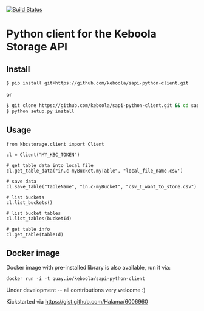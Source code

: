 [![Build Status](https://travis-ci.org/keboola/sapi-python-client.svg?branch=master)](https://travis-ci.org/keboola/sapi-python-client)

# Python client for the Keboola Storage API

## Install

`$ pip install git+https://github.com/keboola/sapi-python-client.git`

or 

```bash
$ git clone https://github.com/keboola/sapi-python-client.git && cd sapi-python-client
$ python setup.py install
```

## Usage 
```
from kbcstorage.client import Client

cl = Client("MY_KBC_TOKEN")

# get table data into local file
cl.get_table_data("in.c-myBucket.myTable", "local_file_name.csv')

# save data
cl.save_table("tableName", "in.c-myBucket", "csv_I_want_to_store.csv")

# list buckets
cl.list_buckets()

# list bucket tables
cl.list_tables(bucketId)

# get table info
cl.get_table(tableId)

```

## Docker image
Docker image with pre-installed library is also available, run it via:

```
docker run -i -t quay.io/keboola/sapi-python-client
```

Under development -- all contributions very welcome :)

Kickstarted via https://gist.github.com/Halama/6006960 
